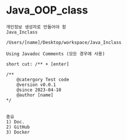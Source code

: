 # Java_OOP_class

    개인정보 생성자로 만들어야 함
    Java_Inclass

    /Users/[name]/Desktop/workspace/Java_Inclass

    Using Javadoc Comments (모든 경우에 사용)

    short cut: /** + [enter]
    
    /**
        @catergory Test code
        @version v0.0.1
        @since 2023-04-10
        @author [name]
    */
        

    중요
    1) Doc.
    2) GitHub
    3) Docker
